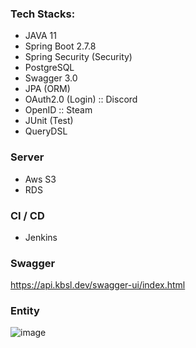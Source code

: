 ### Tech Stacks:
- JAVA 11
- Spring Boot 2.7.8
- Spring Security (Security)
- PostgreSQL
- Swagger 3.0
- JPA (ORM)
- OAuth2.0 (Login) :: Discord
- OpenID :: Steam
- JUnit (Test)
- QueryDSL

### Server
- Aws S3
- RDS

### CI / CD
- Jenkins

### Swagger
https://api.kbsl.dev/swagger-ui/index.html

### Entity
![image](https://user-images.githubusercontent.com/55175243/220146141-e1f98129-d0af-459a-975c-364c6720b79d.png)
